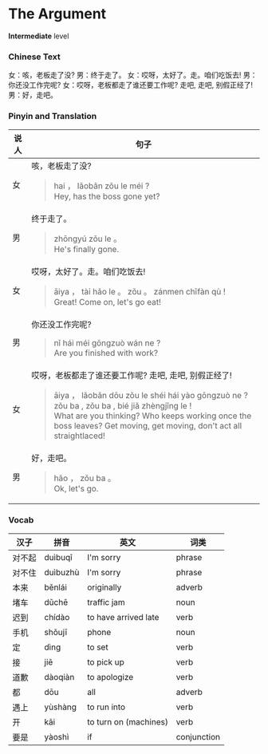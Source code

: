 # The Argument
**Intermediate** level
### Chinese Text
女：咳，老板走了没?
男：终于走了。
女：哎呀，太好了。走。咱们吃饭去!
男：你还没工作完呢?
女：哎呀，老板都走了谁还要工作呢? 走吧, 走吧, 别假正经了!
男：好，走吧。

### Pinyin and Translation
|说人|句子|
|----|----|
|女|咳，老板走了没?<blockquote>hai ， lǎobǎn zǒu le méi ?<br />Hey, has the boss gone yet?</blockquote>|
|男|终于走了。<blockquote>zhōngyú zǒu le 。<br />He's finally gone.</blockquote>|
|女|哎呀，太好了。走。咱们吃饭去!<blockquote>āiya ， tài hǎo le 。 zǒu 。 zánmen chīfàn qù !<br />Great! Come on, let's go eat!</blockquote>|
|男|你还没工作完呢?<blockquote>nǐ hái méi gōngzuò wán ne ?<br />Are you finished with work?</blockquote>|
|女|哎呀，老板都走了谁还要工作呢? 走吧, 走吧, 别假正经了!<blockquote>āiya ， lǎobǎn dōu zǒu le shéi hái yào gōngzuò ne ? zǒu ba , zǒu ba , bié jiǎ zhèngjǐng le !<br />What are you thinking? Who keeps working once the boss leaves? Get moving, get moving, don't act all straightlaced!</blockquote>|
|男|好，走吧。<blockquote>hǎo ， zǒu ba 。<br />Ok, let's go.</blockquote>|
### Vocab
|汉子|拼音|英文|词类|
|----|----|----|----|
|对不起|duìbuqǐ|I'm sorry|phrase|
|对不住|duìbuzhù|I'm sorry|phrase|
|本来|běnlái|originally|adverb|
|堵车|dǔchē|traffic jam|noun|
|迟到|chídào|to have arrived late|verb|
|手机|shǒujī|phone|noun|
|定|dìng|to set|verb|
|接|jiē|to pick up|verb|
|道歉|dàoqiàn|to apologize|verb|
|都|dōu|all|adverb|
|遇上|yùshàng|to run into|verb|
|开|kāi|to turn on (machines)|verb|
|要是|yàoshì|if|conjunction|
